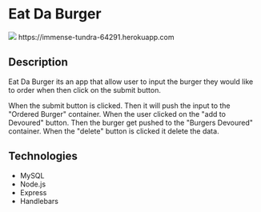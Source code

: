 # Eat Da Burger

<img src = "/public/assets/img/burger2.png">
   https://immense-tundra-64291.herokuapp.com


## Description
Eat Da Burger its an app that allow user to input the burger they would like to order when then click on the submit button.

When the submit button is clicked.
Then it will push the input to the "Ordered Burger" container. 
When the user clicked on the "add to Devoured" button.
Then the burger get pushed to the "Burgers Devoured" container.
When the "delete" button is clicked it delete the data.

## Technologies

* MySQL
* Node.js
* Express
* Handlebars







